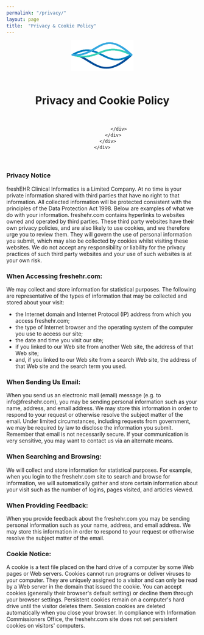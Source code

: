 ```yaml
---
permalink: "/privacy/"
layout: page
title:  "Privacy & Cookie Policy"
---
```


<header class="page-masthead">
    <div class="container position-relative">
        <div class="row justify-content-center">
            <div class="col-xl-6">
                <div class="text-center text-white">
                    <!-- Page heading-->
                    <img src="../assets/img/icon-lg.png" height="80px"><br><br>
                    <h1 class="mb-14">Privacy and Cookie Policy</h1><br>
                    
                </div>
            </div>
        </div>
    </div>
</header>

<section id="privacy">
      <div class="container">
        <div class="row">
          <div class="col-lg-12">
		  
          
<h3>Privacy Notice</h3>

<p>freshEHR Clinical Informatics is a Limited Company. At no time is your private information shared with third parties that have no right to that information. All collected information will be protected consistent with the principles of the Data Protection Act 1998. Below are examples of what we do with your information. freshehr.com contains hyperlinks to websites owned and operated by third parties. These third party websites have their own privacy policies, and are also likely to use cookies, and we therefore urge you to review them. They will govern the use of personal information you submit, which may also be collected by cookies whilst visiting these websites. We do not accept any responsibility or liability for the privacy practices of such third party websites and your use of such websites is at your own risk.</p>  

<h3>When Accessing freshehr.com:</h3>    

<p>We may collect and store information for statistical purposes. The following are representative of the types of information that may be collected and stored about your visit:</p>
<ul>
<li>the Internet domain and Internet Protocol (IP) address from which you access freshehr.com;</li>  
<li>the type of Internet browser and the operating system of the computer you use to access our site;</li>  
<li>the date and time you visit our site;</li>  
<li>if you linked to our Web site from another Web site, the address of that Web site;</li>  
<li>and, if you linked to our Web site from a search Web site, the address of that Web site and the search term you used.</li>  
</ul>

<h3>When Sending Us Email: </h3> 

<p>When you send us an electronic mail (email) message (e.g. to info@freshehr.com), you may be sending personal information such as your name, address, and email address. We may store this information in order to respond to your request or otherwise resolve the subject matter of the email. Under limited circumstances, including requests from government, we may be required by law to disclose the information you submit. Remember that email is not necessarily secure. If your communication is very sensitive, you may want to contact us via an alternate means.</p>  

<h3>When Searching and Browsing: </h3> 

<p>We will collect and store information for statistical purposes. For example, when you login to the freshehr.com site to search and browse for information, we will automatically gather and store certain information about your visit such as the number of logins, pages visited, and articles viewed.</p>  

<h3>When Providing Feedback:</h3>  

<p>When you provide feedback about the freshehr.com you may be sending personal information such as your name, address, and email address. We may store this information in order to respond to your request or otherwise resolve the subject matter of the email. </p> 

<h3>Cookie Notice:</h3>  

<p>A cookie is a text file placed on the hard drive of a computer by some Web pages or Web servers. Cookies cannot run programs or deliver viruses to your computer. They are uniquely assigned to a visitor and can only be read by a Web server in the domain that issued the cookie. You can accept cookies (generally their browser's default setting) or decline them through your browser settings. Persistent cookies remain on a computer's hard drive until the visitor deletes them. Session cookies are deleted automatically when you close your browser. In compliance with Information Commissioners Office, the freshehr.com site does not set persistent cookies on visitors' computers. </p> 
		  </div>
		 </div>
		</div>
    </section>